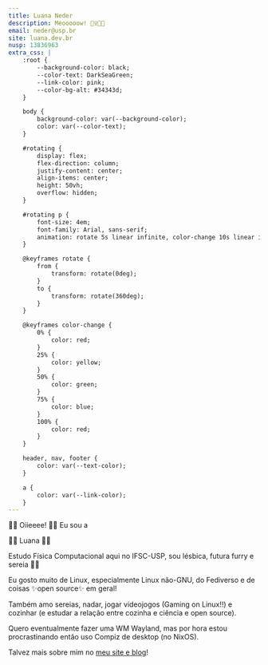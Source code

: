 ```yaml
---
title: Luana Neder
description: Meooooow! 🧜‍♀️🏳️‍🌈
email: neder@usp.br
site: luana.dev.br
nusp: 13836963
extra_css: |
    :root {
        --background-color: black;
        --color-text: DarkSeaGreen;
        --link-color: pink;
        --color-bg-alt: #34343d;
    }

    body {
        background-color: var(--background-color);
        color: var(--color-text);
    }

    #rotating {
        display: flex;
        flex-direction: column;
        justify-content: center;
        align-items: center;
        height: 50vh;
        overflow: hidden;
    }

    #rotating p {
        font-size: 4em;
        font-family: Arial, sans-serif;
        animation: rotate 5s linear infinite, color-change 10s linear infinite;
    }

    @keyframes rotate {
        from {
            transform: rotate(0deg);
        }
        to {
            transform: rotate(360deg);
        }
    }

    @keyframes color-change {
        0% {
            color: red;
        }
        25% {
            color: yellow;
        }
        50% {
            color: green;
        }
        75% {
            color: blue;
        }
        100% {
            color: red;
        }
    }

    header, nav, footer {
        color: var(--text-color);
    }

    a {
        color: var(--link-color);
    }
---
```



🏳️‍🌈 Oiieeee! 🏳️‍🌈 Eu sou a

<div id="rotating">
    <p>🏳️‍🌈 Luana 🏳️‍🌈</p>
</div>

Estudo Física Computacional aqui no IFSC-USP, sou lésbica, futura furry e sereia 🧜‍♀️

Eu gosto muito de Linux, especialmente Linux não-GNU, do Fediverso e de coisas ✨open source✨ em geral!

Também amo sereias, nadar, jogar videojogos (Gaming on Linux!!) e cozinhar (e estudar a relação entre cozinha e ciência e open source).

Quero eventualmente fazer uma WM Wayland, mas por hora estou procrastinando então uso Compiz de desktop (no NixOS).

Talvez mais sobre mim no <a href="https://{{ page.site }}"><u>meu site e blog</u></a>!

<script src="/assets/oneko.js/oneko.js" data-cat="/assets/oneko.js/oneko.gif"></script>


